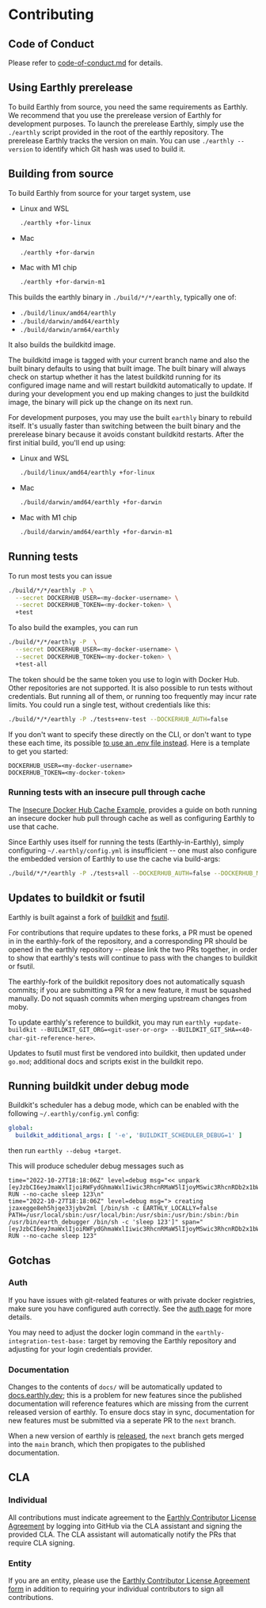 # Contributing

## Code of Conduct

Please refer to [code-of-conduct.md](./code-of-conduct.md) for details.

## Using Earthly prerelease

To build Earthly from source, you need the same requirements as Earthly. We recommend that you use the prerelease version of Earthly for development purposes. To launch the prerelease Earthly, simply use the `./earthly` script provided in the root of the earthly repository. The prerelease Earthly tracks the version on main. You can use `./earthly --version` to identify which Git hash was used to build it.

## Building from source

To build Earthly from source for your target system, use

* Linux and WSL
    ```bash
    ./earthly +for-linux
    ```
* Mac
    ```bash
    ./earthly +for-darwin
    ```
* Mac with M1 chip
    ```bash
    ./earthly +for-darwin-m1
    ```

This builds the earthly binary in `./build/*/*/earthly`, typically one of:

* `./build/linux/amd64/earthly`
* `./build/darwin/amd64/earthly`
* `./build/darwin/arm64/earthly`

It also builds the buildkitd image.

The buildkitd image is tagged with your current branch name and also the built binary defaults to using that built image. The built binary will always check on startup whether it has the latest buildkitd running for its configured image name and will restart buildkitd automatically to update. If during your development you end up making changes to just the buildkitd image, the binary will pick up the change on its next run.

For development purposes, you may use the built `earthly` binary to rebuild itself. It's usually faster than switching between the built binary and the prerelease binary because it avoids constant buildkitd restarts. After the first initial build, you'll end up using:


* Linux and WSL
    ```bash
    ./build/linux/amd64/earthly +for-linux
    ```
* Mac
    ```bash
    ./build/darwin/amd64/earthly +for-darwin
    ```

* Mac with M1 chip
    ```bash
    ./build/darwin/amd64/earthly +for-darwin-m1
    ```
  
## Running tests

To run most tests you can issue

```bash
./build/*/*/earthly -P \
  --secret DOCKERHUB_USER=<my-docker-username> \
  --secret DOCKERHUB_TOKEN=<my-docker-token> \
  +test
```

To also build the examples, you can run

```bash
./build/*/*/earthly -P  \
  --secret DOCKERHUB_USER=<my-docker-username> \
  --secret DOCKERHUB_TOKEN=<my-docker-token> \
  +test-all
```

The token should be the same token you use to login with Docker Hub. Other repositories are not supported. It is also possible to run tests without credentials. But running all of them, or running too frequently may incur rate limits. You could run a single test, without credentials like this:

```bash
./build/*/*/earthly -P ./tests+env-test --DOCKERHUB_AUTH=false
```

If you don't want to specify these directly on the CLI, or don't want to type these each time, its possible [to use an .env file instead](https://docs.earthly.dev/docs/earthly-command#environment-variables-and-.env-file). Here is a template to get you started:

```shell
DOCKERHUB_USER=<my-docker-username>
DOCKERHUB_TOKEN=<my-docker-token>
```

### Running tests with an insecure pull through cache

The [Insecure Docker Hub Cache Example](https://docs.earthly.dev/ci-integration/pull-through-cache#insecure-docker-hub-cache-example), provides a guide on both
running an insecure docker hub pull through cache as well as configuring Earthly to use that cache.

Since Earthly uses itself for running the tests (Earthly-in-Earthly), simply configuring `~/.earthly/config.yml` is insufficient -- one must also configure the
embedded version of Earthly to use the cache via build-args:

```bash
./build/*/*/earthly -P ./tests+all --DOCKERHUB_AUTH=false --DOCKERHUB_MIRROR=<ip-address-or-hostname>:<port> --DOCKERHUB_MIRROR_INSECURE=true
```

## Updates to buildkit or fsutil

Earthly is built against a fork of [buildkit](https://github.com/earthly/buildkit) and [fsutil](https://github.com/earthly/fsutil).

For contributions that require updates to these forks, a PR must be opened in in the earthly-fork of the repository, and a corresponding PR should
be opened in the earthly repository -- please link the two PRs together, in order to show that earthly's tests will continue to pass with the changes to buildkit or fsutil.

The earthly-fork of the buildkit repository does not automatically squash commits; if you are submitting a PR for a new feature, it must be squashed manually. Do not squash commits when merging upstream changes from moby.

To update earthly's reference to buildkit, you may run `earthly +update-buildkit --BUILDKIT_GIT_ORG=<git-user-or-org> --BUILDKIT_GIT_SHA=<40-char-git-reference-here>`.

Updates to fsutil must first be vendored into buildkit, then updated under `go.mod`; additional docs and scripts exist in the buildkit repo.

## Running buildkit under debug mode

Buildkit's scheduler has a debug mode, which can be enabled with the following `~/.earthly/config.yml` config:

```yml
global:
  buildkit_additional_args: [ '-e', 'BUILDKIT_SCHEDULER_DEBUG=1' ]
```

then run `earthly --debug +target`.

This will produce scheduler debug messages such as

```
time="2022-10-27T18:18:06Z" level=debug msg="<< unpark [eyJzbCI6eyJmaWxlIjoiRWFydGhmaWxlIiwic3RhcnRMaW5lIjoyMSwic3RhcnRDb2x1bW4iOjQsImVuZExpbmUiOjIxLCJlbmRDb2x1bW4iOjI1fSwidGlkIjoiOTEyMWZkNzYtYjI5MS00YmQyLTg2MGUtNTZhYzJjZDVhMmY3IiwidG5tIjoiK3NsZWVwIiwicGx0IjoibGludXgvYW1kNjQifQ==] RUN --no-cache sleep 123\n"
time="2022-10-27T18:18:06Z" level=debug msg="> creating jzaxegge8eh5hjqe33jybv2ml [/bin/sh -c EARTHLY_LOCALLY=false PATH=/usr/local/sbin:/usr/local/bin:/usr/sbin:/usr/bin:/sbin:/bin /usr/bin/earth_debugger /bin/sh -c 'sleep 123']" span="[eyJzbCI6eyJmaWxlIjoiRWFydGhmaWxlIiwic3RhcnRMaW5lIjoyMSwic3RhcnRDb2x1bW4iOjQsImVuZExpbmUiOjIxLCJlbmRDb2x1bW4iOjI1fSwidGlkIjoiOTEyMWZkNzYtYjI5MS00YmQyLTg2MGUtNTZhYzJjZDVhMmY3IiwidG5tIjoiK3NsZWVwIiwicGx0IjoibGludXgvYW1kNjQifQ==] RUN --no-cache sleep 123"
```

## Gotchas

### Auth

If you have issues with git-related features or with private docker registries, make sure you have configured auth correctly. See the [auth page](https://docs.earthly.dev/guides/auth) for more details.

You may need to adjust the docker login command in the `earthly-integration-test-base:` target by removing the Earthly repository and adjusting for your login credentials provider.

### Documentation

Changes to the contents of `docs/` will be automatically updated to [docs.earthly.dev](https://docs.earthly.dev/); this is a problem for new features since the published documentation will reference features which are missing from the current released version of earthly. To ensure docs stay in sync, documentation for new features must be submitted via a seperate PR to the `next` branch.

When a new version of earthly is [released](release/README.md), the `next` branch gets merged into the `main` branch, which then propigates to the published documentation.

## CLA

### Individual

All contributions must indicate agreement to the [Earthly Contributor License Agreement](https://gist.github.com/vladaionescu/ed990fa149a38a53ac74b64155bc6766) by logging into GitHub via the CLA assistant and signing the provided CLA. The CLA assistant will automatically notify the PRs that require CLA signing.

### Entity

If you are an entity, please use the [Earthly Contributor License Agreement form](https://earthly.dev/cla-form) in addition to requiring your individual contributors to sign all contributions.
